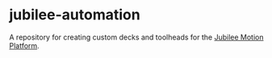 # jubilee-automation

A repository for creating custom decks and toolheads for the [Jubilee Motion Platform](https://github.com/machineagency/jubilee).
